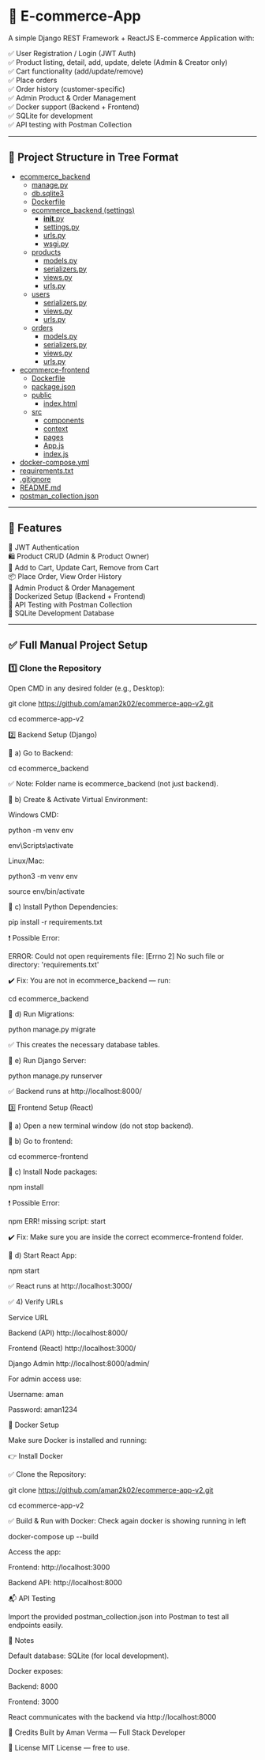 # 🛒 E-commerce-App

A simple Django REST Framework + ReactJS E-commerce Application with:

✅ User Registration / Login (JWT Auth)  
✅ Product listing, detail, add, update, delete (Admin & Creator only)  
✅ Cart functionality (add/update/remove)  
✅ Place orders  
✅ Order history (customer-specific)  
✅ Admin Product & Order Management  
✅ Docker support (Backend + Frontend)  
✅ SQLite for development  
✅ API testing with Postman Collection

---

## 📂 Project Structure in Tree Format

* [ecommerce_backend](./ecommerce_backend)
  * [manage.py](./ecommerce_backend/manage.py)
  * [db.sqlite3](./ecommerce_backend/db.sqlite3)
  * [Dockerfile](./ecommerce_backend/Dockerfile)
  * [ecommerce_backend (settings)](./ecommerce_backend/ecommerce_backend)
    * [__init__.py](./ecommerce_backend/ecommerce_backend/__init__.py)
    * [settings.py](./ecommerce_backend/ecommerce_backend/settings.py)
    * [urls.py](./ecommerce_backend/ecommerce_backend/urls.py)
    * [wsgi.py](./ecommerce_backend/ecommerce_backend/wsgi.py)
  * [products](./ecommerce_backend/products)
    * [models.py](./ecommerce_backend/products/models.py)
    * [serializers.py](./ecommerce_backend/products/serializers.py)
    * [views.py](./ecommerce_backend/products/views.py)
    * [urls.py](./ecommerce_backend/products/urls.py)
  * [users](./ecommerce_backend/users)
    * [serializers.py](./ecommerce_backend/users/serializers.py)
    * [views.py](./ecommerce_backend/users/views.py)
    * [urls.py](./ecommerce_backend/users/urls.py)
  * [orders](./ecommerce_backend/orders)
    * [models.py](./ecommerce_backend/orders/models.py)
    * [serializers.py](./ecommerce_backend/orders/serializers.py)
    * [views.py](./ecommerce_backend/orders/views.py)
    * [urls.py](./ecommerce_backend/orders/urls.py)
* [ecommerce-frontend](./ecommerce-frontend)
  * [Dockerfile](./ecommerce-frontend/Dockerfile)
  * [package.json](./ecommerce-frontend/package.json)
  * [public](./ecommerce-frontend/public)
    * [index.html](./ecommerce-frontend/public/index.html)
  * [src](./ecommerce-frontend/src)
    * [components](./ecommerce-frontend/src/components)
    * [context](./ecommerce-frontend/src/context)
    * [pages](./ecommerce-frontend/src/pages)
    * [App.js](./ecommerce-frontend/src/App.js)
    * [index.js](./ecommerce-frontend/src/index.js)
* [docker-compose.yml](./docker-compose.yml)
* [requirements.txt](./requirements.txt)
* [.gitignore](./.gitignore)
* [README.md](./README.md)
* [postman_collection.json](./postman_collection.json)

---

## 🚀 Features

🔐 JWT Authentication  
🛍️ Product CRUD (Admin & Product Owner)  
🛒 Add to Cart, Update Cart, Remove from Cart  
📦 Place Order, View Order History  
👑 Admin Product & Order Management  
🐳 Dockerized Setup (Backend + Frontend)  
🔄 API Testing with Postman Collection  
💾 SQLite Development Database

---

## ✅ Full Manual Project Setup

### 1️⃣ Clone the Repository

Open CMD in any desired folder (e.g., Desktop):


git clone https://github.com/aman2k02/ecommerce-app-v2.git


cd ecommerce-app-v2

2️⃣ Backend Setup (Django)

🔹 a) Go to Backend:


cd ecommerce_backend

✅ Note: Folder name is ecommerce_backend (not just backend).

🔹 b) Create & Activate Virtual Environment:

Windows CMD:


python -m venv env

env\Scripts\activate


Linux/Mac:

python3 -m venv env

source env/bin/activate

🔹 c) Install Python Dependencies:


pip install -r requirements.txt

❗ Possible Error:


ERROR: Could not open requirements file: [Errno 2] No such file or directory: 'requirements.txt'

✔️ Fix: You are not in ecommerce_backend — run:


cd ecommerce_backend

🔹 d) Run Migrations:


python manage.py migrate

✅ This creates the necessary database tables.

🔹 e) Run Django Server:


python manage.py runserver

✅ Backend runs at http://localhost:8000/

3️⃣ Frontend Setup (React)

🔹 a) Open a new terminal window (do not stop backend).

🔹 b) Go to frontend:


cd ecommerce-frontend

🔹 c) Install Node packages:


npm install

❗ Possible Error:


npm ERR! missing script: start

✔️ Fix: Make sure you are inside the correct ecommerce-frontend folder.

🔹 d) Start React App:


npm start

✅ React runs at http://localhost:3000/

✅ 4) Verify URLs

Service	URL

Backend (API)	http://localhost:8000/


Frontend (React)	http://localhost:3000/

Django Admin	http://localhost:8000/admin/

For admin access use:

Username: aman

Password: aman1234

🐳 Docker Setup

Make sure Docker is installed and running:

👉 Install Docker

✅ Clone the Repository:

git clone https://github.com/aman2k02/ecommerce-app-v2.git

cd ecommerce-app-v2

✅ Build & Run with Docker: Check again docker is showing running in left 


docker-compose up --build

Access the app:

Frontend: http://localhost:3000

Backend API: http://localhost:8000

📬 API Testing

Import the provided postman_collection.json into Postman to test all endpoints easily.

📝 Notes

Default database: SQLite (for local development).

Docker exposes:

Backend: 8000

Frontend: 3000

React communicates with the backend via http://localhost:8000

🙏 Credits
Built by Aman Verma — Full Stack Developer

📃 License
MIT License — free to use.
